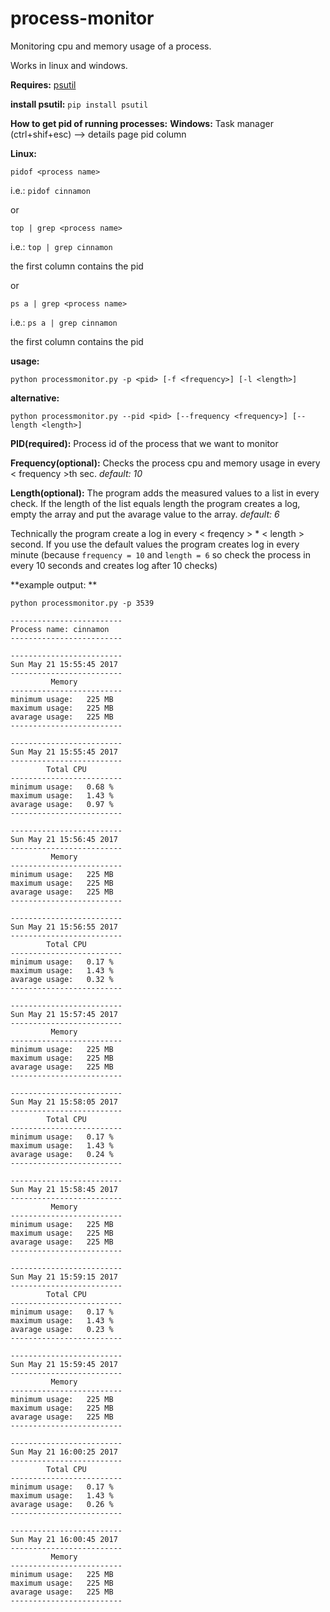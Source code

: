 # process-monitor
Monitoring cpu and memory usage of a process.

Works in linux and windows.

**Requires:**
<a href="https://pythonhosted.org/psutil/">psutil</a>

**install psutil:**
`pip install psutil`

**How to get pid of running processes:**
**Windows:**
Task manager (ctrl+shif+esc) --> details page pid column

**Linux:**

`pidof <process name>`

i.e.: `pidof cinnamon`

or

`top | grep <process name>`

i.e.: `top | grep cinnamon`

the first column contains the pid

or

`ps a | grep <process name>`

i.e.: `ps a | grep cinnamon`

the first column contains the pid

**usage:**

`python processmonitor.py -p <pid> [-f <frequency>] [-l <length>]`

**alternative:**

`python processmonitor.py --pid <pid> [--frequency <frequency>] [--length <length>]`

**PID(required):** Process id of the process that we want to monitor

**Frequency(optional):** Checks the process cpu and memory usage in every < frequency >th sec. *default: 10*

**Length(optional):** The program adds the measured values to a list in every check. If the length of the list equals length the program creates a log, empty the array and put the avarage value to the array. *default: 6*

Technically the program create a log in every < freqency > * < length > second. If you use the default values the program creates log in every minute (because `frequency = 10` and `length = 6` so check the process in every 10 seconds and creates log after 10 checks)

**example output: **

`python processmonitor.py -p 3539`


```
-------------------------
Process name: cinnamon
-------------------------

-------------------------
Sun May 21 15:55:45 2017
-------------------------
         Memory
-------------------------
minimum usage:   225 MB
maximum usage:   225 MB
avarage usage:   225 MB
-------------------------

-------------------------
Sun May 21 15:55:45 2017
-------------------------
        Total CPU
-------------------------
minimum usage:   0.68 %
maximum usage:   1.43 %
avarage usage:   0.97 %
-------------------------

-------------------------
Sun May 21 15:56:45 2017
-------------------------
         Memory
-------------------------
minimum usage:   225 MB
maximum usage:   225 MB
avarage usage:   225 MB
-------------------------

-------------------------
Sun May 21 15:56:55 2017
-------------------------
        Total CPU
-------------------------
minimum usage:   0.17 %
maximum usage:   1.43 %
avarage usage:   0.32 %
-------------------------

-------------------------
Sun May 21 15:57:45 2017
-------------------------
         Memory
-------------------------
minimum usage:   225 MB
maximum usage:   225 MB
avarage usage:   225 MB
-------------------------

-------------------------
Sun May 21 15:58:05 2017
-------------------------
        Total CPU
-------------------------
minimum usage:   0.17 %
maximum usage:   1.43 %
avarage usage:   0.24 %
-------------------------

-------------------------
Sun May 21 15:58:45 2017
-------------------------
         Memory
-------------------------
minimum usage:   225 MB
maximum usage:   225 MB
avarage usage:   225 MB
-------------------------

-------------------------
Sun May 21 15:59:15 2017
-------------------------
        Total CPU
-------------------------
minimum usage:   0.17 %
maximum usage:   1.43 %
avarage usage:   0.23 %
-------------------------

-------------------------
Sun May 21 15:59:45 2017
-------------------------
         Memory
-------------------------
minimum usage:   225 MB
maximum usage:   225 MB
avarage usage:   225 MB
-------------------------

-------------------------
Sun May 21 16:00:25 2017
-------------------------
        Total CPU
-------------------------
minimum usage:   0.17 %
maximum usage:   1.43 %
avarage usage:   0.26 %
-------------------------

-------------------------
Sun May 21 16:00:45 2017
-------------------------
         Memory
-------------------------
minimum usage:   225 MB
maximum usage:   225 MB
avarage usage:   225 MB
-------------------------
```
